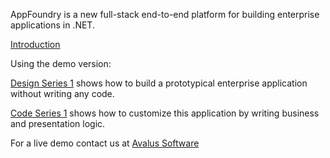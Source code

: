 AppFoundry is a new full-stack end-to-end platform for building enterprise applications in .NET.

[Introduction](https://www.youtube.com/watch?v=nc80v554sKs)

Using the demo version:

[Design Series 1](https://www.youtube.com/playlist?list=PL2Sl4cnlCn9UPglGGk1WPCK5tLeZ98Xad) shows how to build a prototypical enterprise application without writing any code.

[Code Series 1](https://www.youtube.com/playlist?list=PL2Sl4cnlCn9VxypfEMYcbcGsSU-EDNXcV) shows how to customize this application by writing business and presentation logic.

For a live demo contact us at [Avalus Software](http://www.avalussoftware.com/)
